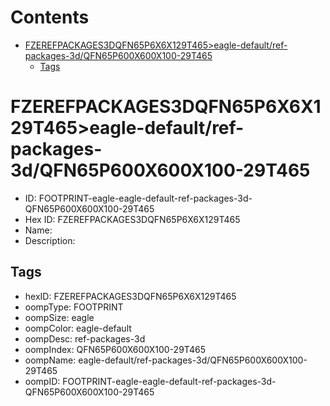 



Contents
========

* [FZEREFPACKAGES3DQFN65P6X6X129T465>eagle-default/ref-packages-3d/QFN65P600X600X100-29T465](#fzerefpackages3dqfn65p6x6x129t465eagle-defaultref-packages-3dqfn65p600x600x100-29t465)
	* [Tags](#tags)

# FZEREFPACKAGES3DQFN65P6X6X129T465>eagle-default/ref-packages-3d/QFN65P600X600X100-29T465

- ID: FOOTPRINT-eagle-eagle-default-ref-packages-3d-QFN65P600X600X100-29T465
- Hex ID: FZEREFPACKAGES3DQFN65P6X6X129T465
- Name: 
- Description: 

## Tags

- hexID: FZEREFPACKAGES3DQFN65P6X6X129T465
- oompType: FOOTPRINT
- oompSize: eagle
- oompColor: eagle-default
- oompDesc: ref-packages-3d
- oompIndex: QFN65P600X600X100-29T465
- oompName: eagle-default/ref-packages-3d/QFN65P600X600X100-29T465
- oompID: FOOTPRINT-eagle-eagle-default-ref-packages-3d-QFN65P600X600X100-29T465
